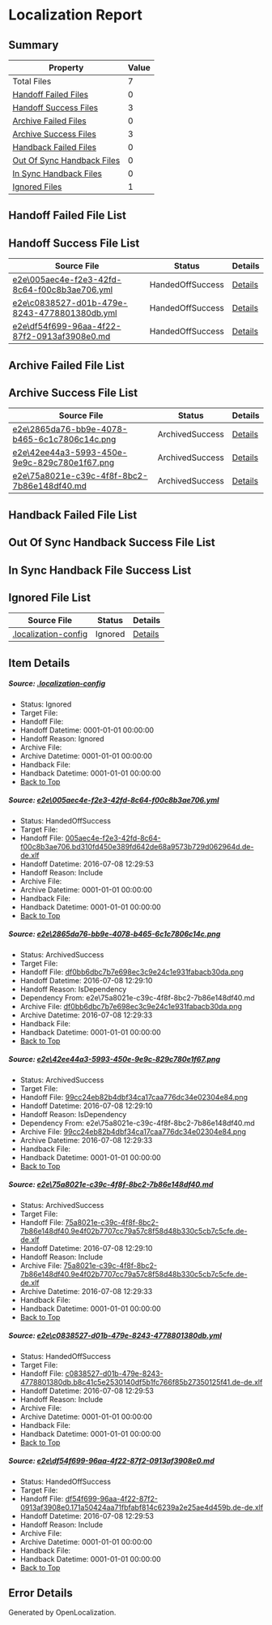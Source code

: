 # <a name='report-top'></a> Localization Report

## Summary
 Property | Value 
 -------- | ----- 
 Total Files | 7
[ Handoff Failed Files ](#handoff-failed-list)| 0
[ Handoff Success Files ](#handoff-success-list)| 3
[ Archive Failed Files ](#archive-failed-list)| 0
[ Archive Success Files ](#archive-success-list)| 3
[ Handback Failed Files ](#handback-failed-list)| 0
[ Out Of Sync Handback Files ](#outofsync-handback-success-list)| 0
[ In Sync Handback Files ](#insync-handback-success-list)| 0
[ Ignored Files ](#ignored-list)| 1

## <a name='handoff-failed-list'></a> Handoff Failed File List

## <a name='handoff-success-list'></a> Handoff Success File List
 Source File | Status | Details 
 ----------- | ------ | ------- 
 [e2e\005aec4e-f2e3-42fd-8c64-f00c8b3ae706.yml](https://github.com/OpenLocalizationTestOrg/oltest/blob/75fb004d033610cfa9f34aee5518796422e44e9d/e2e/005aec4e-f2e3-42fd-8c64-f00c8b3ae706.yml) | HandedOffSuccess | [Details](#093efa2df94761bb0ab2ef80827613232634e61f1)
 [e2e\c0838527-d01b-479e-8243-4778801380db.yml](https://github.com/OpenLocalizationTestOrg/oltest/blob/75fb004d033610cfa9f34aee5518796422e44e9d/e2e/c0838527-d01b-479e-8243-4778801380db.yml) | HandedOffSuccess | [Details](#44e54b715a41a210f24bd508b09d8b72b4ff089c5)
 [e2e\df54f699-96aa-4f22-87f2-0913af3908e0.md](https://github.com/OpenLocalizationTestOrg/oltest/blob/75fb004d033610cfa9f34aee5518796422e44e9d/e2e/df54f699-96aa-4f22-87f2-0913af3908e0.md) | HandedOffSuccess | [Details](#7d70d55ce233338110d81fcfb6379f72e86b70f76)

## <a name='archive-failed-list'></a> Archive Failed File List

## <a name='archive-success-list'></a> Archive Success File List
 Source File | Status | Details 
 ----------- | ------ | ------- 
 [e2e\2865da76-bb9e-4078-b465-6c1c7806c14c.png](https://github.com/OpenLocalizationTestOrg/oltest/blob/a53504eb10eb0472821b0ff57e639fc0e570fe65/e2e/2865da76-bb9e-4078-b465-6c1c7806c14c.png) | ArchivedSuccess | [Details](#df0bb6dbc7b7e698ec3c9e24c1e931fabacb30da2)
 [e2e\42ee44a3-5993-450e-9e9c-829c780e1f67.png](https://github.com/OpenLocalizationTestOrg/oltest/blob/a53504eb10eb0472821b0ff57e639fc0e570fe65/e2e/42ee44a3-5993-450e-9e9c-829c780e1f67.png) | ArchivedSuccess | [Details](#99cc24eb82b4dbf34ca17caa776dc34e02304e843)
 [e2e\75a8021e-c39c-4f8f-8bc2-7b86e148df40.md](https://github.com/OpenLocalizationTestOrg/oltest/blob/a53504eb10eb0472821b0ff57e639fc0e570fe65/e2e/75a8021e-c39c-4f8f-8bc2-7b86e148df40.md) | ArchivedSuccess | [Details](#6ee20b20421dd53440bf2e83142c53bef9f3fe6f4)

## <a name='handback-failed-list'></a> Handback Failed File List

## <a name='outofsync-handback-success-list'></a> Out Of Sync Handback Success File List

## <a name='insync-handback-success-list'></a> In Sync Handback File Success List

## <a name='ignored-list'></a> Ignored File List
 Source File | Status | Details 
 ----------- | ------ | ------- 
 [.localization-config](https://github.com/OpenLocalizationTestOrg/oltest/blob/75fb004d033610cfa9f34aee5518796422e44e9d/.localization-config) | Ignored | [Details](#3d4f252ac210baf56311d7e97dcc2db10974dbd20)

## Item Details
##### <a name='3d4f252ac210baf56311d7e97dcc2db10974dbd20'></a> Source: [.localization-config](https://github.com/OpenLocalizationTestOrg/oltest/blob/75fb004d033610cfa9f34aee5518796422e44e9d/.localization-config)
* Status: Ignored
* Target File: 
* Handoff File: 
* Handoff Datetime: 0001-01-01 00:00:00
* Handoff Reason: Ignored
* Archive File: 
* Archive Datetime: 0001-01-01 00:00:00
* Handback File: 
* Handback Datetime: 0001-01-01 00:00:00
* [Back to Top](#report-top)

##### <a name='093efa2df94761bb0ab2ef80827613232634e61f1'></a> Source: [e2e\005aec4e-f2e3-42fd-8c64-f00c8b3ae706.yml](https://github.com/OpenLocalizationTestOrg/oltest/blob/75fb004d033610cfa9f34aee5518796422e44e9d/e2e/005aec4e-f2e3-42fd-8c64-f00c8b3ae706.yml)
* Status: HandedOffSuccess
* Target File: 
* Handoff File: [005aec4e-f2e3-42fd-8c64-f00c8b3ae706.bd310fd450e389fd642de68a9573b729d062964d.de-de.xlf](https://github.com/OpenLocalizationTestOrg/olhandoff-e2e/blob/f1111ea7e3fdeb032bd1fb9e5d3fbc5cef26098a/ol-handoff/OpenLocalizationTestOrg/oltest-dede-fly/ci/ht/005aec4e-f2e3-42fd-8c64-f00c8b3ae706.bd310fd450e389fd642de68a9573b729d062964d.de-de.xlf)
* Handoff Datetime: 2016-07-08 12:29:53
* Handoff Reason: Include
* Archive File: 
* Archive Datetime: 0001-01-01 00:00:00
* Handback File: 
* Handback Datetime: 0001-01-01 00:00:00
* [Back to Top](#report-top)

##### <a name='df0bb6dbc7b7e698ec3c9e24c1e931fabacb30da2'></a> Source: [e2e\2865da76-bb9e-4078-b465-6c1c7806c14c.png](https://github.com/OpenLocalizationTestOrg/oltest/blob/a53504eb10eb0472821b0ff57e639fc0e570fe65/e2e/2865da76-bb9e-4078-b465-6c1c7806c14c.png)
* Status: ArchivedSuccess
* Target File: 
* Handoff File: [df0bb6dbc7b7e698ec3c9e24c1e931fabacb30da.png](https://github.com/OpenLocalizationTestOrg/olhandoff-e2e/blob/b409830879a8ea5b169937cc3410d86ba426ef27/ol-handoff/OpenLocalizationTestOrg/oltest-dede-fly/ci/ht/df0bb6dbc7b7e698ec3c9e24c1e931fabacb30da.png)
* Handoff Datetime: 2016-07-08 12:29:10
* Handoff Reason: IsDependency
* Dependency From: e2e\75a8021e-c39c-4f8f-8bc2-7b86e148df40.md
* Archive File: [df0bb6dbc7b7e698ec3c9e24c1e931fabacb30da.png](https://github.com/OpenLocalizationTestOrg/olhandoff-e2e/blob/e52d33210457b6a8fe1cd6fb5e47f34e57af2f43/ol-archive/OpenLocalizationTestOrg/oltest-dede-fly/ci/ht/df0bb6dbc7b7e698ec3c9e24c1e931fabacb30da.png)
* Archive Datetime: 2016-07-08 12:29:33
* Handback File: 
* Handback Datetime: 0001-01-01 00:00:00
* [Back to Top](#report-top)

##### <a name='99cc24eb82b4dbf34ca17caa776dc34e02304e843'></a> Source: [e2e\42ee44a3-5993-450e-9e9c-829c780e1f67.png](https://github.com/OpenLocalizationTestOrg/oltest/blob/a53504eb10eb0472821b0ff57e639fc0e570fe65/e2e/42ee44a3-5993-450e-9e9c-829c780e1f67.png)
* Status: ArchivedSuccess
* Target File: 
* Handoff File: [99cc24eb82b4dbf34ca17caa776dc34e02304e84.png](https://github.com/OpenLocalizationTestOrg/olhandoff-e2e/blob/b409830879a8ea5b169937cc3410d86ba426ef27/ol-handoff/OpenLocalizationTestOrg/oltest-dede-fly/ci/ht/99cc24eb82b4dbf34ca17caa776dc34e02304e84.png)
* Handoff Datetime: 2016-07-08 12:29:10
* Handoff Reason: IsDependency
* Dependency From: e2e\75a8021e-c39c-4f8f-8bc2-7b86e148df40.md
* Archive File: [99cc24eb82b4dbf34ca17caa776dc34e02304e84.png](https://github.com/OpenLocalizationTestOrg/olhandoff-e2e/blob/e52d33210457b6a8fe1cd6fb5e47f34e57af2f43/ol-archive/OpenLocalizationTestOrg/oltest-dede-fly/ci/ht/99cc24eb82b4dbf34ca17caa776dc34e02304e84.png)
* Archive Datetime: 2016-07-08 12:29:33
* Handback File: 
* Handback Datetime: 0001-01-01 00:00:00
* [Back to Top](#report-top)

##### <a name='6ee20b20421dd53440bf2e83142c53bef9f3fe6f4'></a> Source: [e2e\75a8021e-c39c-4f8f-8bc2-7b86e148df40.md](https://github.com/OpenLocalizationTestOrg/oltest/blob/a53504eb10eb0472821b0ff57e639fc0e570fe65/e2e/75a8021e-c39c-4f8f-8bc2-7b86e148df40.md)
* Status: ArchivedSuccess
* Target File: 
* Handoff File: [75a8021e-c39c-4f8f-8bc2-7b86e148df40.9e4f02b7707cc79a57c8f58d48b330c5cb7c5cfe.de-de.xlf](https://github.com/OpenLocalizationTestOrg/olhandoff-e2e/blob/b409830879a8ea5b169937cc3410d86ba426ef27/ol-handoff/OpenLocalizationTestOrg/oltest-dede-fly/ci/ht/75a8021e-c39c-4f8f-8bc2-7b86e148df40.9e4f02b7707cc79a57c8f58d48b330c5cb7c5cfe.de-de.xlf)
* Handoff Datetime: 2016-07-08 12:29:10
* Handoff Reason: Include
* Archive File: [75a8021e-c39c-4f8f-8bc2-7b86e148df40.9e4f02b7707cc79a57c8f58d48b330c5cb7c5cfe.de-de.xlf](https://github.com/OpenLocalizationTestOrg/olhandoff-e2e/blob/e52d33210457b6a8fe1cd6fb5e47f34e57af2f43/ol-archive/OpenLocalizationTestOrg/oltest-dede-fly/ci/ht/75a8021e-c39c-4f8f-8bc2-7b86e148df40.9e4f02b7707cc79a57c8f58d48b330c5cb7c5cfe.de-de.xlf)
* Archive Datetime: 2016-07-08 12:29:33
* Handback File: 
* Handback Datetime: 0001-01-01 00:00:00
* [Back to Top](#report-top)

##### <a name='44e54b715a41a210f24bd508b09d8b72b4ff089c5'></a> Source: [e2e\c0838527-d01b-479e-8243-4778801380db.yml](https://github.com/OpenLocalizationTestOrg/oltest/blob/75fb004d033610cfa9f34aee5518796422e44e9d/e2e/c0838527-d01b-479e-8243-4778801380db.yml)
* Status: HandedOffSuccess
* Target File: 
* Handoff File: [c0838527-d01b-479e-8243-4778801380db.b8c41c5e2530140df5b1fc766f85b27350125f41.de-de.xlf](https://github.com/OpenLocalizationTestOrg/olhandoff-e2e/blob/f1111ea7e3fdeb032bd1fb9e5d3fbc5cef26098a/ol-handoff/OpenLocalizationTestOrg/oltest-dede-fly/ci/ht/c0838527-d01b-479e-8243-4778801380db.b8c41c5e2530140df5b1fc766f85b27350125f41.de-de.xlf)
* Handoff Datetime: 2016-07-08 12:29:53
* Handoff Reason: Include
* Archive File: 
* Archive Datetime: 0001-01-01 00:00:00
* Handback File: 
* Handback Datetime: 0001-01-01 00:00:00
* [Back to Top](#report-top)

##### <a name='7d70d55ce233338110d81fcfb6379f72e86b70f76'></a> Source: [e2e\df54f699-96aa-4f22-87f2-0913af3908e0.md](https://github.com/OpenLocalizationTestOrg/oltest/blob/75fb004d033610cfa9f34aee5518796422e44e9d/e2e/df54f699-96aa-4f22-87f2-0913af3908e0.md)
* Status: HandedOffSuccess
* Target File: 
* Handoff File: [df54f699-96aa-4f22-87f2-0913af3908e0.171a50424aa71fbfabf814c6239a2e25ae4d459b.de-de.xlf](https://github.com/OpenLocalizationTestOrg/olhandoff-e2e/blob/f1111ea7e3fdeb032bd1fb9e5d3fbc5cef26098a/ol-handoff/OpenLocalizationTestOrg/oltest-dede-fly/ci/ht/df54f699-96aa-4f22-87f2-0913af3908e0.171a50424aa71fbfabf814c6239a2e25ae4d459b.de-de.xlf)
* Handoff Datetime: 2016-07-08 12:29:53
* Handoff Reason: Include
* Archive File: 
* Archive Datetime: 0001-01-01 00:00:00
* Handback File: 
* Handback Datetime: 0001-01-01 00:00:00
* [Back to Top](#report-top)


## Error Details

Generated by OpenLocalization.
